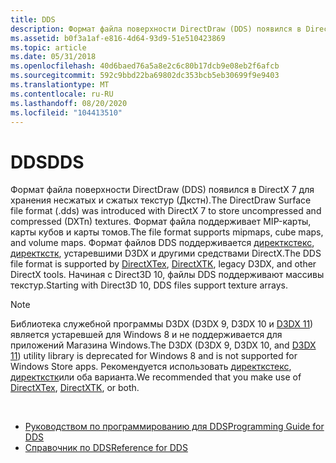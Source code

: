 ```yaml
---
title: DDS
description: Формат файла поверхности DirectDraw (DDS) появился в DirectX 7 для хранения несжатых и сжатых текстур (Дкстн). Формат файла поддерживает MIP-карты, карты кубов и карты томов.
ms.assetid: b0f3a1af-e816-4d64-93d9-51e510423869
ms.topic: article
ms.date: 05/31/2018
ms.openlocfilehash: 40d6baed76a5a8e2c6c80b17dcb9e08eb2f6afcb
ms.sourcegitcommit: 592c9bbd22ba69802dc353bcb5eb30699f9e9403
ms.translationtype: MT
ms.contentlocale: ru-RU
ms.lasthandoff: 08/20/2020
ms.locfileid: "104413510"
---
```

# <a name="dds"></a><span data-ttu-id="c9353-104">DDS</span><span class="sxs-lookup"><span data-stu-id="c9353-104">DDS</span></span>

<span data-ttu-id="c9353-105">Формат файла поверхности DirectDraw (DDS) появился в DirectX 7 для хранения несжатых и сжатых текстур (Дкстн).</span><span class="sxs-lookup"><span data-stu-id="c9353-105">The DirectDraw Surface file format (.dds) was introduced with DirectX 7 to store uncompressed and compressed (DXTn) textures.</span></span> <span data-ttu-id="c9353-106">Формат файла поддерживает MIP-карты, карты кубов и карты томов.</span><span class="sxs-lookup"><span data-stu-id="c9353-106">The file format supports mipmaps, cube maps, and volume maps.</span></span> <span data-ttu-id="c9353-107">Формат файлов DDS поддерживается [директкстекс](https://github.com/Microsoft/DirectXTex), [директкстк](https://github.com/Microsoft/DirectXTK), устаревшими D3DX и другими средствами DirectX.</span><span class="sxs-lookup"><span data-stu-id="c9353-107">The DDS file format is supported by [DirectXTex](https://github.com/Microsoft/DirectXTex), [DirectXTK](https://github.com/Microsoft/DirectXTK), legacy D3DX, and other DirectX tools.</span></span> <span data-ttu-id="c9353-108">Начиная с Direct3D 10, файлы DDS поддерживают массивы текстур.</span><span class="sxs-lookup"><span data-stu-id="c9353-108">Starting with Direct3D 10, DDS files support texture arrays.</span></span>

> [!Note]  
> <span data-ttu-id="c9353-109">Библиотека служебной программы D3DX (D3DX 9, D3DX 10 и [D3DX 11](/windows/desktop/direct3d11/d3d11-graphics-reference-d3dx11)) является устаревшей для Windows 8 и не поддерживается для приложений Магазина Windows.</span><span class="sxs-lookup"><span data-stu-id="c9353-109">The D3DX (D3DX 9, D3DX 10, and [D3DX 11](/windows/desktop/direct3d11/d3d11-graphics-reference-d3dx11)) utility library is deprecated for Windows 8 and is not supported for Windows Store apps.</span></span> <span data-ttu-id="c9353-110">Рекомендуется использовать [директкстекс](https://github.com/Microsoft/DirectXTex), [директкстк](https://github.com/Microsoft/DirectXTK)или оба варианта.</span><span class="sxs-lookup"><span data-stu-id="c9353-110">We recommended that you make use of [DirectXTex](https://github.com/Microsoft/DirectXTex), [DirectXTK](https://github.com/Microsoft/DirectXTK), or both.</span></span>

 

-   [<span data-ttu-id="c9353-111">Руководством по программированию для DDS</span><span class="sxs-lookup"><span data-stu-id="c9353-111">Programming Guide for DDS</span></span>](dx-graphics-dds-pguide.md)
-   [<span data-ttu-id="c9353-112">Справочник по DDS</span><span class="sxs-lookup"><span data-stu-id="c9353-112">Reference for DDS</span></span>](dx-graphics-dds-reference.md)

 

 